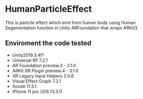 # HumanParticleEffect

This is partcile effect which emit from human body using Human Segementation function in Unity ARFoundation that wraps ARKit3.

## Enviroment the code tested
- Unity2019.3.4f1
- Universal RP 7.2.1
- AR Foundation preview.3 - 3.1.0
- ARKit XR Plugin preview.4 - 3.1.0
- XR Legacy Input Helpers 2.0.6
- Visual Effect Graph 7.2.1
- Xcode 11.3.1
- iPhone 11 pro (iOS 13.3.1)
